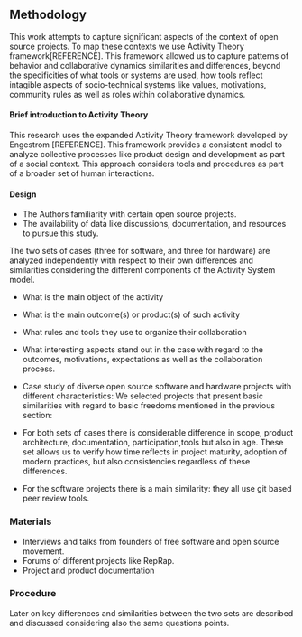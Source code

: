 ## Methodology
This work attempts to capture significant aspects of the context of open source projects. To map these contexts we use Activity Theory framework[REFERENCE]. This framework allowed us to capture patterns of behavior and collaborative dynamics similarities and differences, beyond the specificities of what tools or systems are used, how tools reflect intagible aspects of socio-technical systems like values, motivations, community rules as well as roles within collaborative dynamics.
#### Brief introduction to Activity Theory
This research uses the expanded Activity Theory framework developed by Engestrom [REFERENCE]. This framework provides a consistent model to analyze collective processes like product design and development as part of a social context. This approach considers tools and procedures as part of a broader set of human interactions.
#### Design

- The Authors familiarity with certain open source projects.
- The availability of data like discussions, documentation, and resources to pursue this study.

The two sets of cases (three for software, and three for hardware) are analyzed independently with respect to their own differences and similarities considering the different components of the Activity System model.
- What is the main object of the activity
- What is the main outcome(s) or product(s) of such activity
- What rules and tools they use to organize their collaboration
- What interesting aspects stand out in the case with regard to the outcomes, motivations, expectations as well as the collaboration process.

- Case study of diverse open source software and hardware projects with different characteristics:
We selected projects that present basic similarities with regard to basic freedoms mentioned in the previous section:
- For both sets of cases there is considerable difference in scope, product architecture, documentation, participation,tools but also in age. These set allows us to verify how time reflects in project maturity, adoption of modern practices, but also consistencies regardless of these differences.
- For the software projects there is a main similarity: they all use git based peer review tools.

### Materials
- Interviews and talks from founders of free software and open source movement.
- Forums of different projects like RepRap.
- Project and product documentation

### Procedure


Later on key differences and similarities between the two sets are described and discussed considering also the same questions points.
